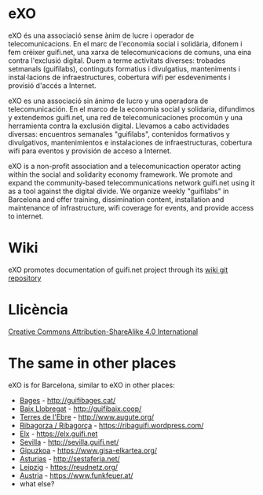 # eXO

eXO és una associació sense ànim de lucre i operador de telecomunicacions. En el marc de l'economia social i solidària, difonem i fem crèixer guifi.net, una xarxa de telecomunicacions de comuns, una eina contra l'exclusió digital. Duem a terme activitats diverses: trobades setmanals (guifilabs), continguts formatius i divulgatius, manteniments i instal·lacions de infraestructures, cobertura wifi per esdeveniments i provisió d'accés a Internet.  

eXO es una associació sin ánimo de lucro y una operadora de telecomunicación. En el marco de la economía social y solidaria, difundimos y extendemos guifi.net, una red de telecomunicaciones procomún y una herramienta contra la exclusión digital. Llevamos a cabo actividades diversas: encuentros semanales "guifilabs", contenidos formativos y divulgativos, mantenimientos e instalaciones de infraestructuras, cobertura wifi para eventos y provisión de acceso a Internet.

eXO is a non-profit association and a telecomunicaction operator acting within the social and solidarity economy framework. We promote and expand the community-based telecommunications network guifi.net using it as a tool against the digital divide. We organize weekly "guifilabs" in Barcelona and offer training, dissimination content, installation and maintenance of infrastructure, wifi coverage for events, and provide access to internet.

# Wiki

eXO promotes documentation of guifi.net project through its [wiki git repository](https://github.com/guifi-exo/wiki)

# Llicència

[Creative Commons Attribution-ShareAlike 4.0 International](https://github.com/guifi-exo/public/blob/master/LICENSE)

# The same in other places

eXO is for Barcelona, similar to eXO in other places:

- [Bages](https://en.wikipedia.org/wiki/Bages) - http://guifibages.cat/
- [Baix Llobregat](https://en.wikipedia.org/wiki/Baix_Llobregat) - http://guifibaix.coop/
- [Terres de l'Ebre](https://en.wikipedia.org/wiki/Terres_de_l%27Ebre) - http://www.augute.org/
- [Ribagorza / Ribagorça](https://en.wikipedia.org/wiki/Ribagorza/Ribagor%C3%A7a) - https://ribaguifi.wordpress.com/
- [Elx](https://en.wikipedia.org/wiki/Elche) - https://elx.guifi.net
- [Sevilla](https://en.wikipedia.org/wiki/Seville) - http://sevilla.guifi.net/
- [Gipuzkoa](https://en.wikipedia.org/wiki/Gipuzkoa) - https://www.gisa-elkartea.org/
- [Asturias](https://en.wikipedia.org/wiki/Asturias) - http://sestaferia.net/
- [Leipzig](https://en.wikipedia.org/wiki/Leipzig) - https://reudnetz.org/
- [Austria](https://en.wikipedia.org/wiki/Austria) - https://www.funkfeuer.at/
- what else?
